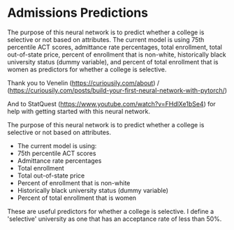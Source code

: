 # Admissions Predictions

The purpose of this neural network is to predict whether a college is selective or not based on attributes. The current model is using 75th percentile ACT scores, admittance rate percentages, total enrollment, total out-of-state price, percent of enrollment that is non-white, historically black university status (dummy variable), and percent of total enrollment that is women as predictors for whether a college is selective.

Thank you to Venelin (https://curiousily.com/about) / (https://curiousily.com/posts/build-your-first-neural-network-with-pytorch/)

And to StatQuest (https://www.youtube.com/watch?v=FHdlXe1bSe4) for help with getting started with this neural network.

The purpose of this neural network is to predict whether a college is selective or not based on attributes.
- The current model is using:
- 75th percentile ACT scores
- Admittance rate percentages
- Total enrollment
- Total out-of-state price
- Percent of enrollment that is non-white
- Historically black university status (dummy variable)
- Percent of total enrollment that is women

These are useful predictors for whether a college is selective. I define a 'selective' university as one that has an acceptance rate of less than 50%.
